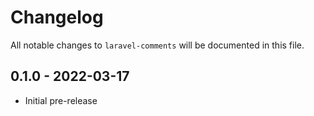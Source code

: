 # Changelog

All notable changes to `laravel-comments` will be documented in this file.

## 0.1.0 - 2022-03-17

- Initial pre-release
